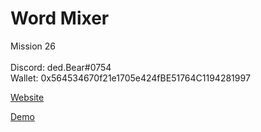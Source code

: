 # Word Mixer

Mission 26 </br></br>
Discord: ded.Bear#0754 </br>
Wallet: 0x564534670f21e1705e424fBE51764C1194281997

<a href="https://bafybeih33lgbyyjo7bvymk5weejpq5taox6jml7cm4gnjb67ukeolssh6u.ipfs.dweb.link/">Website</a>

<a href="https://youtu.be/5uZWVo5zqeI">Demo</a>